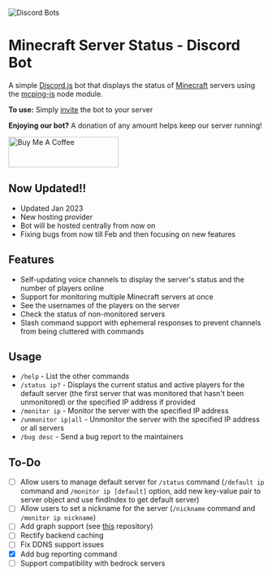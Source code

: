 ![Discord Bots](https://badgen.net/https/achiommino.npkn.net/mcstatus-discordbot/)

# Minecraft Server Status - Discord Bot

A simple [Discord.js](https://www.npmjs.com/package/discord.js) bot that displays the status of [Minecraft](https://minecraft.gamepedia.com) servers using the [mcping-js](https://www.npmjs.com/package/mcping-js) node module.

**To use:** Simply [invite](https://discord.com/api/oauth2/authorize?client_id=788083161296273517&permissions=268435472&scope=bot%20applications.commands) the bot to your server

**Enjoying our bot?** A donation of any amount helps keep our server running!

<a href="https://www.buymeacoffee.com/rahulrao" target="_blank"><img src="https://cdn.buymeacoffee.com/buttons/v2/default-yellow.png" alt="Buy Me A Coffee" style="height: 60px !important;width: 217px !important;" ></a>

## Now Updated!!

- Updated Jan 2023
- New hosting provider
- Bot will be hosted centrally from now on
- Fixing bugs from now till Feb and then focusing on new features

## Features

- Self-updating voice channels to display the server's status and the number of players online
- Support for monitoring multiple Minecraft servers at once
- See the usernames of the players on the server
- Check the status of non-monitored servers
- Slash command support with ephemeral responses to prevent channels from being cluttered with commands

## Usage

- `/help` - List the other commands
- `/status ip?` - Displays the current status and active players for the default server (the first server that was monitored that hasn't been unmonitored) or the specified IP address if provided
- `/monitor ip` - Monitor the server with the specified IP address
- `/unmonitor ip|all` - Unmonitor the server with the specified IP address or all servers
- `/bug desc` - Send a bug report to the maintainers

## To-Do

- [ ] Allow users to manage default server for `/status` command (`/default ip` command and `/monitor ip [default]` option, add new key-value pair to server object and use findIndex to get default server)
- [ ] Allow users to set a nickname for the server (`/nickname` command and `/monitor ip nickname`)
- [ ] Add graph support (see [this](https://github.com/cappig/MC-status-bot) repository)
- [ ] Rectify backend caching
- [ ] Fix DDNS support issues
- [x] Add bug reporting command
- [ ] Support compatibility with bedrock servers

